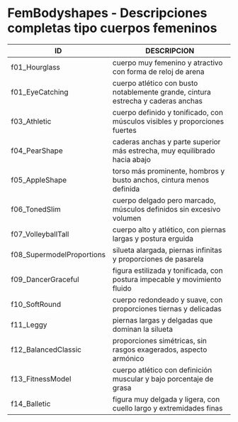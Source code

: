 # FemBodyshapes - Descripciones completas tipo cuerpos femeninos

| ID                        | DESCRIPCION                                                                      |
| ------------------------- | ---------------------------------------------------------------------------------|
| f01_Hourglass             | cuerpo muy femenino y atractivo con forma de reloj de arena                      |
| f01_EyeCatching           | cuerpo atlético con busto notablemente grande, cintura estrecha y caderas anchas |
| f03_Athletic              | cuerpo definido y tonificado, con músculos visibles y proporciones fuertes       |
| f04_PearShape             | caderas anchas y parte superior más estrecha, muy equilibrado hacia abajo        |
| f05_AppleShape            | torso más prominente, hombros y busto anchos, cintura menos definida             |
| f06_TonedSlim             | cuerpo delgado pero marcado, músculos definidos sin excesivo volumen             |
| f07_VolleyballTall        | cuerpo alto y atlético, con piernas largas y postura erguida                     |
| f08_SupermodelProportions | silueta alargada, piernas infinitas y proporciones de pasarela                   |
| f09_DancerGraceful        | figura estilizada y tonificada, con postura impecable y movimiento fluido        |
| f10_SoftRound             | cuerpo redondeado y suave, con proporciones tiernas y delicadas                  |
| f11_Leggy                 | piernas largas y delgadas que dominan la silueta                                 |
| f12_BalancedClassic       | proporciones simétricas, sin rasgos exagerados, aspecto armónico                 |
| f13_FitnessModel          | cuerpo atlético con definición muscular y bajo porcentaje de grasa               |
| f14_Balletic              | figura muy delgada y ligera, con cuello largo y extremidades finas               |